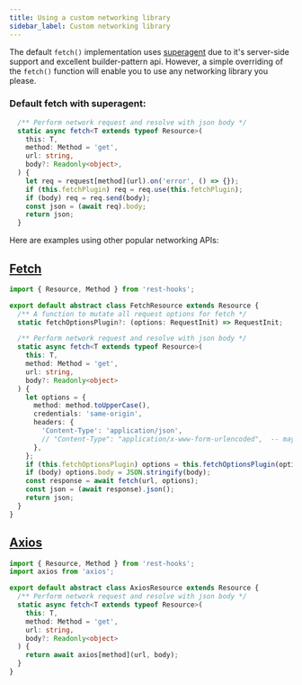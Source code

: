 ```yaml
---
title: Using a custom networking library
sidebar_label: Custom networking library
---
```

The default `fetch()` implementation uses [superagent]() due to it's server-side support
and excellent builder-pattern api. However, a simple overriding of the `fetch()` function
will enable you to use any networking library you please.

### Default fetch with superagent:

```typescript
  /** Perform network request and resolve with json body */
  static async fetch<T extends typeof Resource>(
    this: T,
    method: Method = 'get',
    url: string,
    body?: Readonly<object>,
  ) {
    let req = request[method](url).on('error', () => {});
    if (this.fetchPlugin) req = req.use(this.fetchPlugin);
    if (body) req = req.send(body);
    const json = (await req).body;
    return json;
  }
```

Here are examples using other popular networking APIs:

## [Fetch](https://developer.mozilla.org/en-US/docs/Web/API/Fetch_API)

```typescript
import { Resource, Method } from 'rest-hooks';

export default abstract class FetchResource extends Resource {
  /** A function to mutate all request options for fetch */
  static fetchOptionsPlugin?: (options: RequestInit) => RequestInit;

  /** Perform network request and resolve with json body */
  static async fetch<T extends typeof Resource>(
    this: T,
    method: Method = 'get',
    url: string,
    body?: Readonly<object>
  ) {
    let options = {
      method: method.toUpperCase(),
      credentials: 'same-origin',
      headers: {
        'Content-Type': 'application/json',
        // "Content-Type": "application/x-www-form-urlencoded",  -- maybe use this if typeof body is FormData ?
      },
    };
    if (this.fetchOptionsPlugin) options = this.fetchOptionsPlugin(options);
    if (body) options.body = JSON.stringify(body);
    const response = await fetch(url, options);
    const json = (await response).json();
    return json;
  }
}
```

## [Axios](https://github.com/axios/axios)

```typescript
import { Resource, Method } from 'rest-hooks';
import axios from 'axios';

export default abstract class AxiosResource extends Resource {
  /** Perform network request and resolve with json body */
  static async fetch<T extends typeof Resource>(
    this: T,
    method: Method = 'get',
    url: string,
    body?: Readonly<object>
  ) {
    return await axios[method](url, body);
  }
}
```

